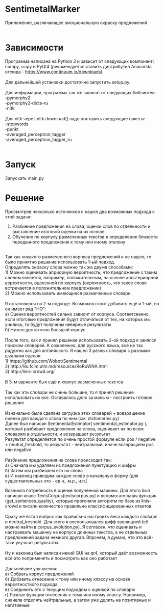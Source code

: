 # SentimetalMarker
Приложение, различающее эмоциональную окраску предложений<br/>
<br/>
# Зависимости
Программа написана на Python 3 и зависит от следующих компонент:<br/>
numpy, scipy и PyQt4 (рекомендуется ставить дистрибутив Anaconda отсюда - https://www.continuum.io/downloads)<br/>
<br/>
Для дальнейшей установки достаточно запустить setup.py.<br/>
<br/>
Для информации, программа так же зависит от следующих библиотек:<br/>
-pymorphy2<br/>
-pymorphy2-dicts-ru<br/>
-nltk<br/>
<br/>
Для nltk через nltk.download() надо поставить следующие пакеты:<br/>
-stopwords<br/>
-punkt<br/>
-averaged_perceptron_tagger<br/>
-averaged_perceptron_tagger_ru<br/>
<br/>
# Запуск
Запускать main.py
# Решение 
Просмотрев несколько источников я нашел два возможных подхода к этой задачи:<br/>
1) Разбиение предложения на слова, оценки слов по отдельности и выставление итоговой оценки на их основе <br/>
2) Обучение по корпусу размеченных текстов и определение близости переданного предложения к тому или иному эталону<br/>
<br/>
Так как никакого размеченного корпуса предложений я не нашел, то было принятно решение использовать 1-ый подход. <br/>
Определять окраску слова можно так же двумя способами: <br/>
1) Можно оценивать априорную вероятность, что предложение с таким словом является, например, положительным, на основе апостериорной вероятности, оцененной по корпусу (вероятность, что такое слово встречается в положительном предложении)<br/>
2) Можно использовать имеющиеся размеченные словари <br/>
<br/>
Я остановился на 2-м подходе. Возможно стоит добавить ещё и 1-ый, но он имеет ряд "НО": <br/>
а) Оценка вероятностей сильно зависит от корпуса. Соответсвенно, если итоговые предложения будут отличаться от тех, на которых мы учились, то будут получены неверные результаты <br/>
б) Нужен достаточно большой корпус <br/>
<br/>
После того, как я принял решение использовать 2-ой подход я занялся поиском словарей. К сожалению, для русского языка, всё не так радужно как для английского. Я нашел 3 разных словаря с разными шкалами оценок: <br/>
1) https://github.com/Wobot/Sentimental <br/>
2) http://lilu.fcim.utm.md/resourcesRoRuWNA.html <br/>
3) http://linis-crowd.org/ <br/>
<br/>
В 3-м варианте был ещё и корпус размеченных текстов <br/>
<br/>
Так как эти словари не очень большие, то я принял решение использовать их все. Оставалось дело за малым - построить готовое решение <br/>
<br/>
Изначально была сделана загрузка этих словарей + вовзращение оценки для каждого слова по ним (см. dictionaries.py) <br/>
Далее был написан SentimentalEstimator( sentimental_estimator.py ), который разбивает предложение на слова, оценивает их по всем словарям в отдельности, и возвращает результат <br/>
Результат определяется по очень простой формуле если pos / negative < neutral_treshold, то результат - нейтральный, иначе возвращаем pos или negative <br/>
<br/>
Разбиение предложения на слова происходит так: <br/>
а) Сначала мы удаляем из предложения пунктуацию и цифры <br/>
б) Затем мы разбиваем его на слова <br/>
в) И наконец приводим каждое слово в начальную форму (для существительных это - ед.ч., м.р., и.п.) <br/>

Возникла потребность в оценке полученной машины. Для этого был написан класс TextsCorpus(textscorpus.py) и вспомогательная функция (get_sentences_quality), которые прогоняли алгоритм по базе из linis-crowd и писали количество правильно классифицированных ответов <br/>
<br/>
Сразу же встал вопрос как правильно настроить веса каждого словаря и neutral_treshold. Для этого я воспользовался дифф эволюцией (её можно найти в corpus_evolution.py). Я согласен, что оценивать и настраивать машинку на корпусе длинных текстов, а не отдельных предложений задача немного другая. Впрочем, я думаю, что это всё-таки улучшит результаты. <br/>
<br/>
Ну и наконец был написан некий GUI на qt4, который даёт возможность всё это поприменять и посмотреть как оно работает <br/>
<br/>
Дальнейшие улучшения: <br/>
а) Собрать корпус предложений <br/>
б) Добавить отнесение к тому или иному классу на основе вероятностного подхода <br/>
в) Соединить это с текущим подходом с оценкой по словарю<br/>
г) Разные функции отнесения к тому или иному классу. Например, сначала отделять нейтральные, а затем уже делить на позитивные и негативные<br/>
